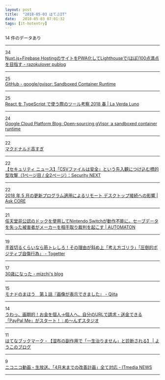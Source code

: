 ```yaml
---
layout: post
title:  "2018-05-03 はてぶIT"
date:   2018-05-03 07:01:32
tags: [it-hotentry]
---
```

14 件のデータあり

<hr><div class="row">
<div class="col-1"><span class="badge badge-pill badge-success h2">34</span></div>
<div class="col-11"><a href='https://razokulover.hateblo.jp/entry/2018/05/02/175235' target='_blank'>Nuxt.js+Firebase HostingのサイトをPWA化してLighthouseで(ほぼ)100点満点を目指す - razokulover publog</a></div>
</div>
<hr>
<div class="row">
<div class="col-1"><span class="badge badge-pill badge-success h2">25</span></div>
<div class="col-11"><a href='https://github.com/google/gvisor' target='_blank'>GitHub - google/gvisor: Sandboxed Container Runtime</a></div>
</div>
<hr>
<div class="row">
<div class="col-1"><span class="badge badge-pill badge-success h2">25</span></div>
<div class="col-11"><a href='https://blog.masuqat.net/2018/03/31/react-typescript-toolchain-2018-spring/' target='_blank'>React を TypeScript で使う際のツール考察 2018 春 | La Verda Luno</a></div>
</div>
<hr>
<div class="row">
<div class="col-1"><span class="badge badge-pill badge-success h2">24</span></div>
<div class="col-11"><a href='https://cloudplatform.googleblog.com/2018/05/Open-sourcing-gVisor-a-sandboxed-container-runtime.html' target='_blank'>Google Cloud Platform Blog: Open-sourcing gVisor, a sandboxed container runtime</a></div>
</div>
<hr>
<div class="row">
<div class="col-1"><span class="badge badge-pill badge-success h2">22</span></div>
<div class="col-11"><a href='https://anond.hatelabo.jp/20180502164021' target='_blank'>マクドナルド高すぎ</a></div>
</div>
<hr>
<div class="row">
<div class="col-1"><span class="badge badge-pill badge-success h2">22</span></div>
<div class="col-11"><a href='http://www.security-next.com/092914' target='_blank'>【セキュリティ ニュース】「CSVファイルは安全」という先入観につけ込む標的型攻撃（1ページ目 / 全2ページ）：Security NEXT</a></div>
</div>
<hr>
<div class="row">
<div class="col-1"><span class="badge badge-pill badge-success h2">22</span></div>
<div class="col-11"><a href='https://blogs.technet.microsoft.com/askcorejp/2018/05/02/2018-05-rollup-credssp-rdp/' target='_blank'>2018 年 5 月の更新プログラム適用によるリモート デスクトップ接続への影響 | Ask CORE</a></div>
</div>
<hr>
<div class="row">
<div class="col-1"><span class="badge badge-pill badge-success h2">21</span></div>
<div class="col-11"><a href='http://jp.automaton.am/articles/newsjp/20180502-67136/' target='_blank'>任天堂非公認のドックを使用してNintendo Switchが動作不能に。セーブデータを失った被害者がメーカーを相手取り裁判を起こす | AUTOMATON</a></div>
</div>
<hr>
<div class="row">
<div class="col-1"><span class="badge badge-pill badge-success h2">19</span></div>
<div class="col-11"><a href='https://togetter.com/li/1223454' target='_blank'>手首切るくらいなら筋トレしろ！その理由が斜め上「考え方ゴリラ」「圧倒的ポジティブ自傷行為」 - Togetter</a></div>
</div>
<hr>
<div class="row">
<div class="col-1"><span class="badge badge-pill badge-success h2">17</span></div>
<div class="col-11"><a href='http://mizchi.hatenablog.com/entry/2018/05/03/001502' target='_blank'>30歳になった - mizchi's blog</a></div>
</div>
<hr>
<div class="row">
<div class="col-1"><span class="badge badge-pill badge-success h2">15</span></div>
<div class="col-11"><a href='https://qiita.com/hiruberuto/items/5321d8cebce7b87851f6' target='_blank'>モナドのまほう　第１話『画像が表示できました』 - Qiita</a></div>
</div>
<hr>
<div class="row">
<div class="col-1"><span class="badge badge-pill badge-success h2">14</span></div>
<div class="col-11"><a href='http://www.asuka-xp.com/paypal-me-start.html' target='_blank'>うわっ、画期的！お金を個人→個人へ、自分のURLで請求・送金できる「PayPal Me」がスタート！ : め〜んずスタジオ</a></div>
</div>
<hr>
<div class="row">
<div class="col-1"><span class="badge badge-pill badge-success h2">11</span></div>
<div class="col-11"><a href='http://b.hatena.ne.jp/entry/s/ameblo.jp/0163533544/entry-12372008709.html' target='_blank'>はてなブックマーク - 【湿布の副作用で「一生治りません」と診断される】 | ようこのブログ</a></div>
</div>
<hr>
<div class="row">
<div class="col-1"><span class="badge badge-pill badge-success h2">9</span></div>
<div class="col-11"><a href='http://www.itmedia.co.jp/news/articles/1805/02/news086.html' target='_blank'>ニコニコ動画・生放送、「4月末までの改善計画」全て対応 - ITmedia NEWS</a></div>
</div>
<hr>
